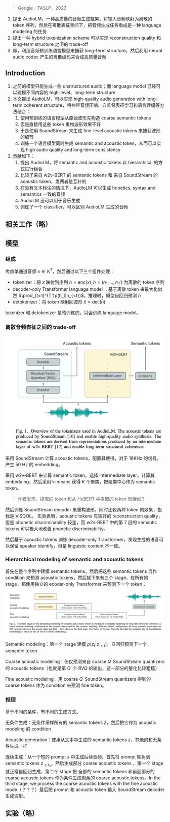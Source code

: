 > Google，TASLP，2023

1. 提出 AudioLM，一种高质量的音频生成框架，将输入音频映射为离散的 token 序列，然后在离散表征空间下，把音频生成任务看成是一种 language modeling 的任务
2. 提出一种 hybrid tokenization scheme 可以实现  reconstruction quality 和 long-term structure 之间的 trade-off
3. 即，利用音频预训练语言模型来捕获 long-term structure，然后利用 neural audio codec 产生的离散编码来合成高质量音频

## Introduction

1. 之前的模型只能生成一些 unstructured audio；而 language model 已经可以建模不同内容的 high-level、long-term structure
2. 本文提出 AudioLM，可以实现 high-quality audio generation with long-term coherent structure，将神经音频压缩、自监督表征学习和语言建模等方法结合：
	1. 使用预训练的语言模型从原始波形先构造 coarse semantic tokens
	2. 但是直接用这些 token 重构波形效果不好
	3. 于是使用 SoundStream 来生成 fine-level acoustic tokens 来捕获波形的细节
	4. 训练一个语言模型同时生成 semantic and acoustic token，从而可以实现 high audio quality and long-term consistency
3. 贡献如下：
	1. 提出 AudioLM，将  semantic and acoustic tokens 以 hierarchical 的方式进行组合
	2. 比较了来自 w2v-BERT 的 semantic tokens 和 来自 SoundStream 的 acoustic token，发两者是互补的
	3. 在没有文本标注的情况下，AudioLM 可以生成 honetics, syntax and semantics 一致的音频
	4. AudioLM 还可以用于音乐生成
	5. 训练了一个 classifier，可以区别 AudioLM 生成的音频

## 相关工作（略）

## 模型

### 组成

考虑单通道音频 $x\in\mathbb{R}^T$，然后通过以下三个组件处理：
+ tokenizer：将 $x$ 映射到序列 $h=\mathrm{enc}(x),h=(h_1,\ldots,h_{T^{\prime}})$ 为离散的 token 序列
+ decoder-only Transformer language model ：基于离散 token 来最大化似然 $\prod_{t=1}^{T'}p(h_t|h_{<t})$，推理时，模型自回归预测 $\hat{h}$
+ detokenizer：将 token 映射回波形 $\hat{x}=\det(\hat{h})$

tokenizer 和 detokenizer 是预训练的，只会训练 language model。

### 离散音频表征之间的 trade-off

![](image/Pasted%20image%2020230927172933.png)

采用 SoundStream 计算 acoustic tokens，配置其使得，对于 16KHz 的信号，产生 50 Hz 的 embedding。

采用  w2v-BERT 来计算 semantic token，选择 intermediate layer，计算其 embedding，然后采用 k-means 获得 $K$ 个聚类，把聚类中心作为 semantic token。
> 作者发现，提取的 token 和从 HuBERT 中提取的 token 很相似？

然后训练 SoundStream decoder 来重构波形，同时比较两种 token 的效果，指标是 ViSQOL。
实验表明，acoustic tokens 有较好的  reconstruction quality，但是  phonetic discriminability 较差，而 w2v-BERT 中的第 7 层的 semantic tokens 可以极大地改善 phonetic discriminability。

然后基于 acoustic tokens 训练 decoder-only Transformer，发现生成的语音可以保留 speaker identify，但是 linguistic content 不一致。

### Hierarchical modeling of semantic and acoustic tokens

首先在整个序列中建模 semantic tokens，然后把这些 semantic tokens 当作 condition 来预测 acoustic tokens，然后接下来有三个 stage，在所有的 stage，都使用独立的 ecoder-only Transformer 来预测下一个 token：
![](image/Pasted%20image%2020230927221221.png)

Semantic modeling：第一个 stage 建模 $p(z_t|z_{<t})$，自回归预测下一个 semantic token

Coarse acoustic modeling：仅仅预测来自 coarse $Q^\prime$ SoundStream quantizers 的 acoustic tokens（也就是第 $Q^\prime$ 个 RVQ 的输出，这一部分的量化比较粗糙）

Fine acoustic modeling：用 coarse $Q^\prime$ SoundStream quantizers 得到的 coarse tokens 作为 condition 来预测  fine token。

### 推理

基于不同的条件，有不同的生成方式。

无条件生成：无条件采样所有的 semantic tokens $\hat{z}$，然后把它作为 acoustic modeling 的 condition

Acoustic generation：使用从文本中生成的 semantic tokens $z$，其他的和无条件生成一样

连续生成：从一个短的 prompt $x$ 中生成后续音频，首先将 prompt 映射到 semantic tokens $z_{\leq t_s}$，然后生成部分 coarse acoustic tokens ，第一个 stage 就正常自回归生成，第二个 stage 把 全部的 semantic tokens 和前面部分的 coarse acoustic tokens 作为条件生成剩余的 coarse acoustic tokens。In the third stage, we process the coarse acoustic tokens with the fine acoustic mode（？？？）最后把 prompt 和 acoustic token 输入 SoundStream decoder 生成波形。

## 实验（略）

